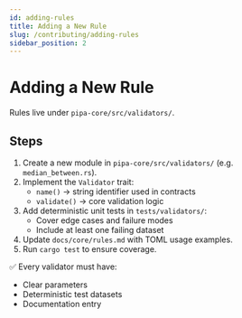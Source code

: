 ```yaml
---
id: adding-rules
title: Adding a New Rule
slug: /contributing/adding-rules
sidebar_position: 2
---
```


# Adding a New Rule

Rules live under `pipa-core/src/validators/`.

## Steps
1. Create a new module in `pipa-core/src/validators/` (e.g. `median_between.rs`).
2. Implement the `Validator` trait:
   - `name()` → string identifier used in contracts
   - `validate()` → core validation logic
3. Add deterministic unit tests in `tests/validators/`:
   - Cover edge cases and failure modes
   - Include at least one failing dataset
4. Update `docs/core/rules.md` with TOML usage examples.
5. Run `cargo test` to ensure coverage.

✅ Every validator must have:
- Clear parameters
- Deterministic test datasets
- Documentation entry
